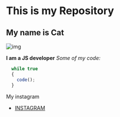 # This is my Repository
## My name is Cat

![img](https://d2zp5xs5cp8zlg.cloudfront.net/image-53920-800.jpg)

**I am a JS developer**
*Some of my code:*

```javascript
  while true
  {
    code();
  }
```
My instagram
* [INSTAGRAM](https://www.instagram.com)
